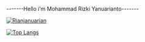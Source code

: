 -------Hello i'm Mohammad Rizki Yanuarianto------- 

[![Rianjanuarian](https://github-readme-stats.vercel.app/api?username=rianjanuarian&hide=contribs,prs&count_private=true&show_icons=true&theme=dracula)](https://github.com/anuraghazra/github-readme-stats)

[![Top Langs](https://github-readme-stats.vercel.app/api/top-langs/?username=rianjanuarian&layout=compact&theme=dracula&hide=html)](https://github.com/anuraghazra/github-readme-stats)
